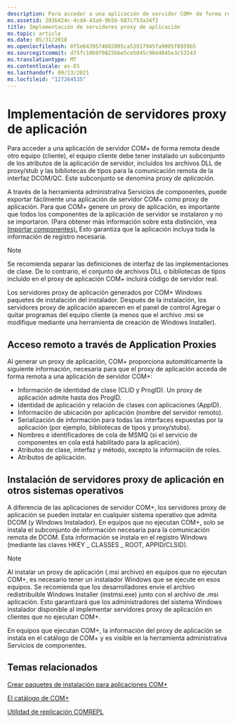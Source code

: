 ```yaml
---
description: Para acceder a una aplicación de servidor COM+ de forma remota desde otro equipo (cliente), el equipo cliente debe tener instalado un subconjunto de los atributos de la aplicación de servidor, incluidos los archivos DLL de proxy/stub y las bibliotecas de tipos para la comunicación remota de la interfaz DCOM/QC.
ms.assetid: 293b424c-4cd4-43a9-9b56-687c753a34f2
title: Implementación de servidores proxy de aplicación
ms.topic: article
ms.date: 05/31/2018
ms.openlocfilehash: 0f5e6439574602005ca53917945fa9005f8959b5
ms.sourcegitcommit: d75fc10b9f0825bbe5ce5045c90d4045e3c53243
ms.translationtype: MT
ms.contentlocale: es-ES
ms.lasthandoff: 09/13/2021
ms.locfileid: "127264535"
---
```

# <a name="deploying-application-proxies"></a>Implementación de servidores proxy de aplicación

Para acceder a una aplicación de servidor COM+ de forma remota desde otro equipo (cliente), el equipo cliente debe tener instalado un subconjunto de los atributos de la aplicación de servidor, incluidos los archivos DLL de proxy/stub y las bibliotecas de tipos para la comunicación remota de la interfaz DCOM/QC. Este subconjunto se denomina proxy *de aplicación.*

A través de la herramienta administrativa Servicios de componentes, puede exportar fácilmente una aplicación de servidor COM+ como proxy de aplicación. Para que COM+ genere un proxy de aplicación, es importante que todos los componentes de la aplicación de servidor se instalaron y no se importaron. (Para obtener más información sobre esta distinción, vea [Importar componentes).](importing-components.md) Esto garantiza que la aplicación incluya toda la información de registro necesaria.

> [!Note]  
> Se recomienda separar las definiciones de interfaz de las implementaciones de clase. De lo contrario, el conjunto de archivos DLL o bibliotecas de tipos incluido en el proxy de aplicación COM+ incluirá código de servidor real.

 

Los servidores proxy de aplicación generados por COM+ Windows paquetes de instalación del instalador. Después de la instalación, los servidores proxy de aplicación aparecen en el panel de control Agregar o quitar programas del equipo cliente (a menos que el archivo .msi se modifique mediante una herramienta de creación de Windows Installer).

## <a name="remote-access-via-application-proxies"></a>Acceso remoto a través de Application Proxies

Al generar un proxy de aplicación, COM+ proporciona automáticamente la siguiente información, necesaria para que el proxy de aplicación acceda de forma remota a una aplicación de servidor COM+:

-   Información de identidad de clase (CLID y ProgID). Un proxy de aplicación admite hasta dos ProgID.
-   Identidad de aplicación y relación de clases con aplicaciones (AppID).
-   Información de ubicación por aplicación (nombre del servidor remoto).
-   Serialización de información para todas las interfaces expuestas por la aplicación (por ejemplo, bibliotecas de tipos y proxy/stubs).
-   Nombres e identificadores de cola de MSMQ (si el servicio de componentes en cola está habilitado para la aplicación).
-   Atributos de clase, interfaz y método, excepto la información de roles.
-   Atributos de aplicación.

## <a name="installing-application-proxies-on-other-operating-systems"></a>Instalación de servidores proxy de aplicación en otros sistemas operativos

A diferencia de las aplicaciones de servidor COM+, los servidores proxy de aplicación se pueden instalar en cualquier sistema operativo que admita DCOM (y Windows Instalador). En equipos que no ejecutan COM+, solo se instala el subconjunto de información necesaria para la comunicación remota de DCOM. Esta información se instala en el registro Windows (mediante las claves HKEY \_ CLASSES \_ ROOT, APPID/CLSID).

> [!Note]  
> Al instalar un proxy de aplicación (.msi archivo) en equipos que no ejecutan COM+, es necesario tener un instalador Windows que se ejecute en esos equipos. Se recomienda que los desarrolladores envíe el archivo redistribuible Windows Installer (instmsi.exe) junto con el archivo de .msi aplicación. Esto garantizará que los administradores del sistema Windows instalador disponible al implementar servidores proxy de aplicación en clientes que no ejecutan COM+.

 

En equipos que ejecutan COM+, la información del proxy de aplicación se instala en el catálogo de COM+ y es visible en la herramienta administrativa Servicios de componentes.

## <a name="related-topics"></a>Temas relacionados

<dl> <dt>

[Crear paquetes de instalación para aplicaciones COM+](creating-installation-packages-for-com--applications.md)
</dt> <dt>

[El catálogo de COM+](the-com--catalog.md)
</dt> <dt>

[Utilidad de replicación COMREPL](the-comrepl-replication-utility.md)
</dt> </dl>

 

 



